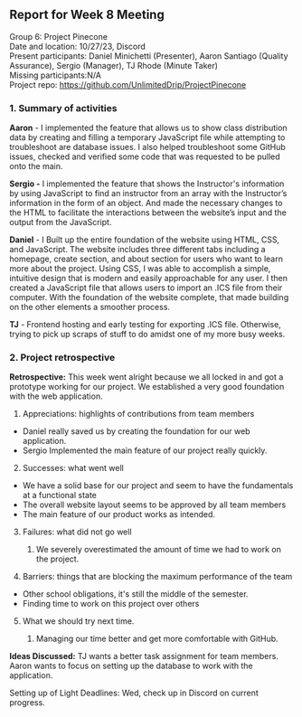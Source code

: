 ## **Report for Week 8 Meeting**

Group 6: Project Pinecone\
Date and location: 10/27/23, Discord\
Present participants: Daniel Minichetti (Presenter), Aaron Santiago (Quality Assurance), Sergio (Manager), TJ Rhode (Minute Taker)\
Missing participants:N/A\
Project repo: <https://github.com/UnlimitedDrip/ProjectPinecone>


### **1. Summary of activities**

**Aaron** - I implemented the feature that allows us to show class distribution data by creating and filling a temporary JavaScript file while attempting to troubleshoot are database issues. I also helped troubleshoot some GitHub issues, checked and verified some code that was requested to be pulled onto the main.

**Sergio -** I implemented the feature that shows the Instructor's information by using JavaScript to find an instructor from an array with the Instructor’s information in the form of an object. And made the necessary changes to the HTML to facilitate the interactions between the website’s input and the output from the JavaScript.

**Daniel** - I Built up the entire foundation of the website using HTML, CSS, and JavaScript. The website includes three different tabs including a homepage, create section, and about section for users who want to learn more about the project. Using CSS, I was able to accomplish a simple, intuitive design that is modern and easily approachable for any user. I then created a JavaScript file that allows users to import an .ICS file from their computer. With the foundation of the website complete, that made building on the other elements a smoother process.

**TJ** - Frontend hosting and early testing for exporting .ICS file. Otherwise, trying to pick up scraps of stuff to do amidst one of my more busy weeks. 

### 2. Project retrospective

**Retrospective:** This week went alright because we all locked in and got a prototype working for our project. We established a very good foundation with the web application. 

1. Appreciations: highlights of contributions from team members

- Daniel really saved us by creating the foundation for our web application.
- Sergio Implemented the main feature of our project really quickly.

2. Successes: what went well

- We have a solid base for our project and seem to have the fundamentals at a functional state
- The overall website layout seems to be approved by all team members
- The main feature of our product works as intended. 

3. Failures: what did not go well

   1. We severely overestimated the amount of time we had to work on the project.

4. Barriers: things that are blocking the maximum performance of the team

- Other school obligations, it's still the middle of the semester. 
- Finding time to work on this project over others 

5. What we should try next time. 

   1. Managing our time better and get more comfortable with GitHub. 

**Ideas Discussed:** TJ wants a better task assignment for team members. Aaron wants to focus on setting up the database to work with the application. 

Setting up of Light Deadlines: Wed, check up in Discord on current progress.

